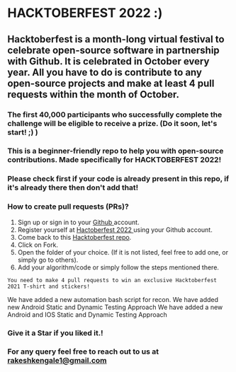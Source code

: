 # HACKTOBERFEST 2022 :)

## Hacktoberfest is a month-long virtual festival to celebrate open-source software in partnership with Github. It is celebrated in October every year. All you have to do is contribute to any open-source projects and make at least 4 pull requests within the month of October.

### The first 40,000 participants who successfully complete the challenge will be eligible to receive a prize. (Do it soon, let's start! ;) )

### This is a beginner-friendly repo to help you with open-source contributions. Made specifically for HACKTOBERFEST 2022!

### Please check first if your code is already present in this repo, if it's already there then don't add that!

### How to create pull requests (PRs)?
  1. Sign up or sign in to your <a href="https://github.com/"> Github </a> account.
  2. Register yourself at <a href="https://hacktoberfest.digitalocean.com/"> Hactoberfest 2022 </a> using your Github account.
  3. Come back to this <a href="https://github.com/rs992214/Unique_Coder_World"> Hacktoberfest repo</a>.
  4. Click on Fork.
  4. Open the folder of your choice. (If it is not listed, feel free to add one, or simply go to others).
  5. Add your algorithm/code or simply follow the steps mentioned there.
   

` You need to make 4 pull requests to win an exclusive Hacktoberfest 2021 T-shirt and stickers! `


We have added a new automation bash script for recon.
We have added new Android Static and Dynamic Testing Approach
We have added a new Android and IOS Static and Dynamic Testing Approach
### Give it a Star if you liked it.! 

### For any query feel free to reach out to us at rakeshkengale1@gmail.com
